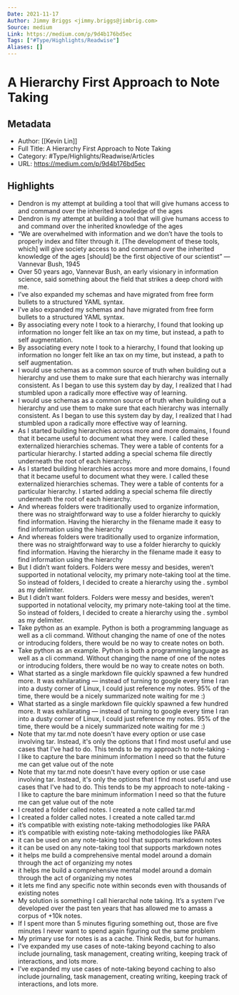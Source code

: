 ```yaml
---
Date: 2021-11-17
Author: Jimmy Briggs <jimmy.briggs@jimbrig.com>
Source: medium
Link: https://medium.com/p/9d4b176bd5ec
Tags: ["#Type/Highlights/Readwise"]
Aliases: []
---
```

# A Hierarchy First Approach to Note Taking

## Metadata
- Author: [[Kevin Lin]]
- Full Title: A Hierarchy First Approach to Note Taking
- Category: #Type/Highlights/Readwise/Articles
- URL: https://medium.com/p/9d4b176bd5ec

## Highlights
- Dendron is my attempt at building a tool that will give humans access to and command over the inherited knowledge of the ages
- Dendron is my attempt at building a tool that will give humans access to and command over the inherited knowledge of the ages
- “We are overwhelmed with information and we don’t have the tools to properly index and filter through it. [The development of these tools, which] will give society access to and command over the inherited knowledge of the ages [should] be the first objective of our scientist” — Vannevar Bush, 1945
- Over 50 years ago, Vannevar Bush, an early visionary in information science, said something about the field that strikes a deep chord with me.
- I’ve also expanded my schemas and have migrated from free form bullets to a structured YAML syntax.
- I’ve also expanded my schemas and have migrated from free form bullets to a structured YAML syntax.
- By associating every note I took to a hierarchy, I found that looking up information no longer felt like an tax on my time, but instead, a path to self augmentation.
- By associating every note I took to a hierarchy, I found that looking up information no longer felt like an tax on my time, but instead, a path to self augmentation.
- I would use schemas as a common source of truth when building out a hierarchy and use them to make sure that each hierarchy was internally consistent. As I began to use this system day by day, I realized that I had stumbled upon a radically more effective way of learning.
- I would use schemas as a common source of truth when building out a hierarchy and use them to make sure that each hierarchy was internally consistent. As I began to use this system day by day, I realized that I had stumbled upon a radically more effective way of learning.
- As I started building hierarchies across more and more domains, I found that it became useful to document what they were. I called these externalized hierarchies schemas. They were a table of contents for a particular hierarchy. I started adding a special schema file directly underneath the root of each hierarchy.
- As I started building hierarchies across more and more domains, I found that it became useful to document what they were. I called these externalized hierarchies schemas. They were a table of contents for a particular hierarchy. I started adding a special schema file directly underneath the root of each hierarchy.
- And whereas folders were traditionally used to organize information, there was no straightforward way to use a folder hierarchy to quickly find information. Having the hierarchy in the filename made it easy to find information using the hierarchy
- And whereas folders were traditionally used to organize information, there was no straightforward way to use a folder hierarchy to quickly find information. Having the hierarchy in the filename made it easy to find information using the hierarchy
- But I didn’t want folders. Folders were messy and besides, weren’t supported in notational velocity, my primary note-taking tool at the time. So instead of folders, I decided to create a hierarchy using the . symbol as my delimiter.
- But I didn’t want folders. Folders were messy and besides, weren’t supported in notational velocity, my primary note-taking tool at the time. So instead of folders, I decided to create a hierarchy using the . symbol as my delimiter.
- Take python as an example. Python is both a programming language as well as a cli command. Without changing the name of one of the notes or introducing folders, there would be no way to create notes on both.
- Take python as an example. Python is both a programming language as well as a cli command. Without changing the name of one of the notes or introducing folders, there would be no way to create notes on both.
- What started as a single markdown file quickly spawned a few hundred more. It was exhilarating — instead of turning to google every time I ran into a dusty corner of Linux, I could just reference my notes. 95% of the time, there would be a nicely summarized note waiting for me :)
- What started as a single markdown file quickly spawned a few hundred more. It was exhilarating — instead of turning to google every time I ran into a dusty corner of Linux, I could just reference my notes. 95% of the time, there would be a nicely summarized note waiting for me :)
- Note that my tar.md note doesn't have every option or use case involving tar. Instead, it's only the options that I find most useful and use cases that I've had to do. This tends to be my approach to note-taking - I like to capture the bare minimum information I need so that the future me can get value out of the note
- Note that my tar.md note doesn't have every option or use case involving tar. Instead, it's only the options that I find most useful and use cases that I've had to do. This tends to be my approach to note-taking - I like to capture the bare minimum information I need so that the future me can get value out of the note
- I created a folder called notes. I created a note called tar.md
- I created a folder called notes. I created a note called tar.md
- it’s compatible with existing note-taking methodologies like PARA
- it’s compatible with existing note-taking methodologies like PARA
- it can be used on any note-taking tool that supports markdown notes
- it can be used on any note-taking tool that supports markdown notes
- it helps me build a comprehensive mental model around a domain through the act of organizing my notes
- it helps me build a comprehensive mental model around a domain through the act of organizing my notes
- it lets me find any specific note within seconds even with thousands of existing notes
- My solution is something I call hierarchal note taking. It’s a system I’ve developed over the past ten years that has allowed me to amass a corpus of +10k notes.
- If I spent more than 5 minutes figuring something out, those are five minutes I never want to spend again figuring out the same problem
- My primary use for notes is as a cache. Think Redis, but for humans.
- I’ve expanded my use cases of note-taking beyond caching to also include journaling, task management, creating writing, keeping track of interactions, and lots more.
- I’ve expanded my use cases of note-taking beyond caching to also include journaling, task management, creating writing, keeping track of interactions, and lots more.
